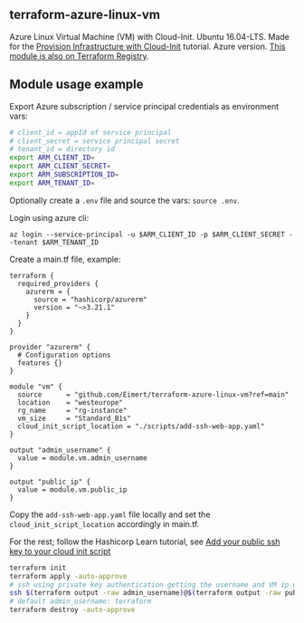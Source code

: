## terraform-azure-linux-vm

Azure Linux Virtual Machine (VM) with Cloud-Init. Ubuntu 16.04-LTS. Made for the [Provision Infrastructure with Cloud-Init](https://learn.hashicorp.com/tutorials/terraform/cloud-init) tutorial. Azure version. [This module is also on Terraform Registry](https://registry.terraform.io/modules/Eimert/linux-vm/azure/1.0.0).

## Module usage example

Export Azure subscription / service principal credentials as environment vars:
```bash
# client_id = appId of service principal
# client_secret = service principal secret
# tenant_id = directory id
export ARM_CLIENT_ID=
export ARM_CLIENT_SECRET=
export ARM_SUBSCRIPTION_ID=
export ARM_TENANT_ID=
```
Optionally create a `.env` file and source the vars: `source .env`.

Login using azure cli: 
```
az login --service-principal -u $ARM_CLIENT_ID -p $ARM_CLIENT_SECRET --tenant $ARM_TENANT_ID
```

Create a main.tf file, example:
```
terraform {
  required_providers {
    azurerm = {
      source = "hashicorp/azurerm"
      version = "~>3.21.1"
    }
  }
}

provider "azurerm" {
  # Configuration options
  features {}
}

module "vm" {
  source      = "github.com/Eimert/terraform-azure-linux-vm?ref=main"
  location    = "westeurope"
  rg_name     = "rg-instance"
  vm_size     = "Standard_B1s"
  cloud_init_script_location = "./scripts/add-ssh-web-app.yaml"
}

output "admin_username" {
  value = module.vm.admin_username
}

output "public_ip" {
  value = module.vm.public_ip
}
```
Copy the `add-ssh-web-app.yaml` file locally and set the `cloud_init_script_location` accordingly in main.tf.

For the rest; follow the Hashicorp Learn tutorial, see [Add your public ssh key to your cloud init script](https://learn.hashicorp.com/tutorials/terraform/cloud-init#add-your-public-ssh-key-to-your-cloud-init-script)


```bash
terraform init
terraform apply -auto-approve
# ssh using private key authentication getting the username and VM ip using terraform output
ssh $(terraform output -raw admin_username)@$(terraform output -raw public_ip)
# default admin_username: terraform
terraform destroy -auto-approve
```